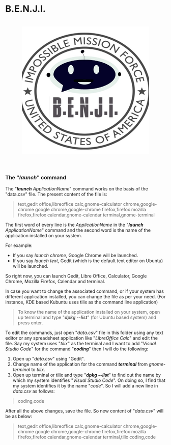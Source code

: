 # B.E.N.J.I.

<h1 align="center">
  <img width="400" src="https://raw.githubusercontent.com/the-ethan-hunt/B.E.N.J.I./master/benji_final.ico">
  <br>
  <br>
</h1>

### The "***launch***" command

The "***launch*** _ApplicationName_" command works on the basis of the "data.csv" file.
The present content of the file is:

>text,gedit
>office,libreoffice
>calc,gnome-calculator
>chrome,google-chrome
>google chrome,google-chrome
>firefox,firefox
>mozilla firefox,firefox
>calendar,gnome-calendar
>terminal,gnome-terminal

The first word of every line is the _ApplicationName_ in the "***launch*** _ApplicationName_" command and the second word is the name of the application installed on your system.

For example:

* If you say _launch chrome_, Google Chrome will be launched.
* If you say _launch text_, Gedit (which is the default text editor on Ubuntu) will be launched. 

So right now, you can launch Gedit, Libre Office, Calculator, Google Chrome, Mozilla Firefox, Calendar and terminal.

In case you want to change the associated command, or if your system has different application installed, you can change the file as per your need.
(For instance, KDE based Kubuntu uses tilix as the command line application)

> To know the name of the application installed on your system, open up terminal and type "***dpkg --list***" (for Ubuntu based system) and press enter.

To edit the commands, just open "_data.csv_" file in this folder using any text editor or any spreadsheet application like "_LibreOffice Calc_" and edit the file. Say my system uses "_tilix_" as the terminal and I want to add "_Visual Studio Code_" for the command "***coding***" then I will do the following:

1. Open up "_data.csv_" using "Gedit".
2. Change name of the application for the command ***terminal*** from _gnome-terminal_ to _tilix_.
3. Open up terminal or tilix and type "***dpkg --list***" to find out the name by which my system identifies "_Visual Studio Code_". On doing so, I find that my system identifies it by the name "_code_". So I will add a new line in _data.csv_ as follows:

>coding,code

After all the above changes, save the file.
So new content of "_data.csv_" will be as below:

>text,gedit
>office,libreoffice
>calc,gnome-calculator
>chrome,google-chrome
>google chrome,google-chrome
>firefox,firefox
>mozilla firefox,firefox
>calendar,gnome-calendar
>terminal,tilix
>coding,code
